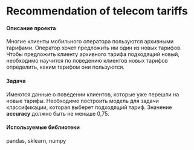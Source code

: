 # Recommendation of telecom tariffs
#### Описание проекта
Многие клиенты мобильного оператора пользуются архивными тарифами. Оператор хочет предложить им один из новых тарифов. Чтобы предложить клиенту архивного тарифа подходящий новый, необходимо научится по поведению клиентов новых тарифов определить, каким тарифом они пользуются.

#### Задача
Имеются данные о поведении клиентов, которые уже перешли на новые тарифы. Необходимо построить модель для задачи классификации, которая выберет подходящий тариф. Значение **accuracy** должно быть не меньше 0,75.

#### Используемые библиотеки
pandas, sklearn, numpy
